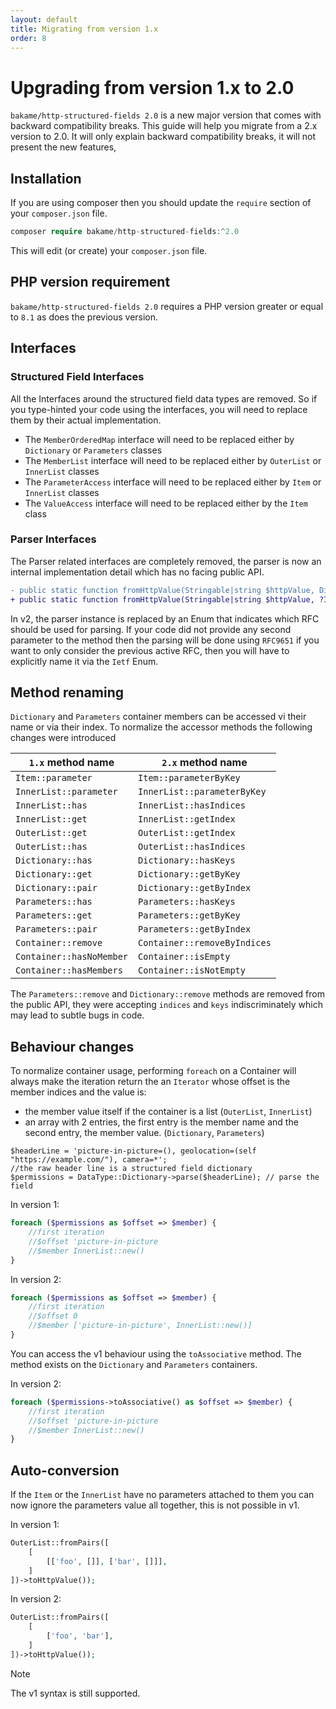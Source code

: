 ```yaml
---
layout: default
title: Migrating from version 1.x
order: 8
---
```


# Upgrading from version 1.x to 2.0

`bakame/http-structured-fields 2.0` is a new major version that comes with backward compatibility breaks.
This guide will help you migrate from a 2.x version to 2.0. It will only explain backward compatibility breaks, 
it will not present the new features,

## Installation

If you are using composer then you should update the `require` section of your `composer.json` file.

```php
composer require bakame/http-structured-fields:^2.0
```

This will edit (or create) your `composer.json` file.

## PHP version requirement

`bakame/http-structured-fields 2.0` requires a PHP version greater or equal to `8.1` as does the previous version.

## Interfaces

### Structured Field Interfaces

All the Interfaces around the structured field data types are removed. So if you type-hinted your code using
the interfaces, you will need to replace them by their actual implementation.

- The `MemberOrderedMap` interface will need to be replaced either by `Dictionary` or `Parameters` classes
- The `MemberList` interface will need to be replaced either by `OuterList` or `InnerList` classes
- The `ParameterAccess` interface will need to be replaced either by `Item` or `InnerList` classes
- The `ValueAccess` interface will need to be replaced either by the `Item` class

### Parser Interfaces

The Parser related interfaces are completely removed, the parser is now an internal implementation detail which has no
facing public API.

```diff
- public static function fromHttpValue(Stringable|string $httpValue, DictionaryParser $parser = new Parser()): self
+ public static function fromHttpValue(Stringable|string $httpValue, ?Ietf $rfc = null): self
```

In v2, the parser instance is replaced by an Enum that indicates which RFC should be used for parsing.
If your code did not provide any second parameter to the method then the parsing will be done using `RFC9651`
if you want to only consider the previous active RFC, then you will have to explicitly name it via the `Ietf` Enum.

## Method renaming

`Dictionary` and `Parameters` container members can be accessed vi their name or via their index.
To normalize the accessor methods the following changes were introduced

| `1.x` method name                   | `2.x` method name            |
|-------------------------------------|------------------------------|
| `Item::parameter`                   | `Item::parameterByKey`       |
| `InnerList::parameter`              | `InnerList::parameterByKey`  |
| `InnerList::has`                    | `InnerList::hasIndices`      |
| `InnerList::get`                    | `InnerList::getIndex`        |
| `OuterList::get`                    | `OuterList::getIndex`        |
| `OuterList::has`                    | `OuterList::hasIndices`      |
| `Dictionary::has`                   | `Dictionary::hasKeys`        |
| `Dictionary::get`                   | `Dictionary::getByKey`       |
| `Dictionary::pair`                  | `Dictionary::getByIndex`     |
| `Parameters::has`                   | `Parameters::hasKeys`        |
| `Parameters::get`                   | `Parameters::getByKey`       |
| `Parameters::pair`                  | `Parameters::getByIndex`     |
| `Container::remove`                 | `Container::removeByIndices` |
| `Container::hasNoMember`            | `Container::isEmpty`         |
| `Container::hasMembers`             | `Container::isNotEmpty`      |

The `Parameters::remove` and `Dictionary::remove` methods are removed from the public API, they
were accepting `indices` and `keys` indiscriminately which may lead to subtle bugs in code.

## Behaviour changes

To normalize container usage, performing `foreach` on a Container will always make the iteration return the an
`Iterator` whose offset is the member indices and the value is:

- the member value itself if the container is a list (`OuterList`, `InnerList`)
- an array with 2 entries, the first entry is the member name and the second entry, the member value. (`Dictionary`, `Parameters`)

```pho
$headerLine = 'picture-in-picture=(), geolocation=(self "https://example.com/"), camera=*'; 
//the raw header line is a structured field dictionary
$permissions = DataType::Dictionary->parse($headerLine); // parse the field
```

In version 1:

```php
foreach ($permissions as $offset => $member) {
    //first iteration
    //$offset 'picture-in-picture
    //$member InnerList::new()
}
```

In version 2:

```php
foreach ($permissions as $offset => $member) {
    //first iteration
    //$offset 0
    //$member ['picture-in-picture', InnerList::new()]
}
````

You can access the v1 behaviour using the `toAssociative` method. The method
exists on the `Dictionary` and `Parameters` containers.

In version 2:

```php
foreach ($permissions->toAssociative() as $offset => $member) {
    //first iteration
    //$offset 'picture-in-picture
    //$member InnerList::new()
}
````

## Auto-conversion

If the `Item` or the `InnerList` have no parameters attached to them you can now ignore the parameters value all together,
this is not possible in v1.

In version 1:

```php
OuterList::fromPairs([
    [
        [['foo', []], ['bar', []]],
    ]
])->toHttpValue());
```

In version 2:

```php
OuterList::fromPairs([
    [
        ['foo', 'bar'],
    ]
])->toHttpValue());
```

> [!NOTE]
> The v1 syntax is still supported.
